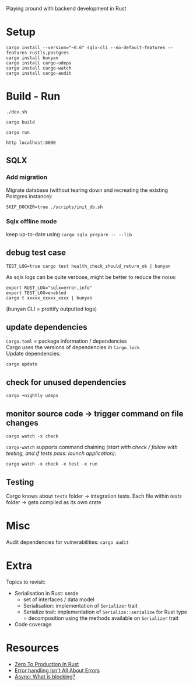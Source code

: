 Playing around with backend development in Rust

# Setup

```
cargo install --version="~0.6" sqlx-cli --no-default-features --features rustls,postgres
cargo install bunyan
cargo install cargo-udeps
cargo install cargo-watch
cargo install cargo-audit
```


# Build - Run

```
./dev.sh

cargo build

cargo run

http localhost:8000

```

## SQLX

### Add migration

Migrate database (without tearing down and recreating the existing Postgres instance):

```shell
SKIP_DOCKER=true ./scripts/init_db.sh
```

### Sqlx offline mode

keep up-to-date using `cargo sqlx prepare -- --lib`  

## debug test case

```
TEST_LOG=true cargo test health_check_should_return_ok | bunyan
```

As sqlx logs can be quite verbose, might be better to reduce the noise:

```
export RUST_LOG="sqlx=error,info"
export TEST_LOG=enabled
cargo t xxxxx_xxxxx_xxxx | bunyan
```

(bunyan CLI = prettify outputted logs)

## update dependencies

`Cargo.toml` = package information / dependencies    
Cargo uses the versions of dependencies in `Cargo.lock`    
Update dependencies:    

```
cargo update
```

## check for unused dependencies

```
cargo +nightly udeps
```

## monitor source code -> trigger command on file changes

```
cargo watch -x check
```

`cargo-watch` supports command chaining *(start with check / follow with testing, and if tests pass: launch application)*:

```
cargo watch -x check -x test -x run
```

## Testing

Cargo knows about `tests` folder -> integration tests.
Each file within _tests_ folder -> gets compiled as its own crate

# Misc

Audit dependencies for vulnerabilities: `cargo audit`

# Extra

Topics to revisit:

- Serialisation in Rust: serde
  - set of interfaces / data model
  - Serialisation: implementation of `Serializer` trait
  - Serialize trait: implementation of `Serialize::serialize` for Rust type = decomposition using the methods available on `Serializer` trait
- Code coverage

# Resources

- [Zero To Production In Rust](https://www.zero2prod.com/)
- [Error handling Isn't All About Errors](https://www.youtube.com/watch?v=rAF8mLI0naQ)
- [Async: What is blocking?](https://ryhl.io/blog/async-what-is-blocking/)

